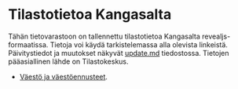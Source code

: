 # Tilastotietoa Kangasalta
Tähän tietovarastoon on tallennettu tilastotietoa Kangasalta revealjs-formaatissa. Tietoja voi käydä tarkistelemassa alla olevista linkeistä.
Päivitystiedot ja muutokset näkyvät [update.md](update.md) tiedostossa. Tietojen pääasiallinen lähde on Tilastokeskus.
- [Väestö ja väestöennusteet](https://kangasalakehitys.github.io/tilastot/yleistieto/index.html).